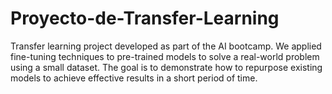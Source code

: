 # Proyecto-de-Transfer-Learning
Transfer learning project developed as part of the AI ​​bootcamp. We applied fine-tuning techniques to pre-trained models to solve a real-world problem using a small dataset. The goal is to demonstrate how to repurpose existing models to achieve effective results in a short period of time.
